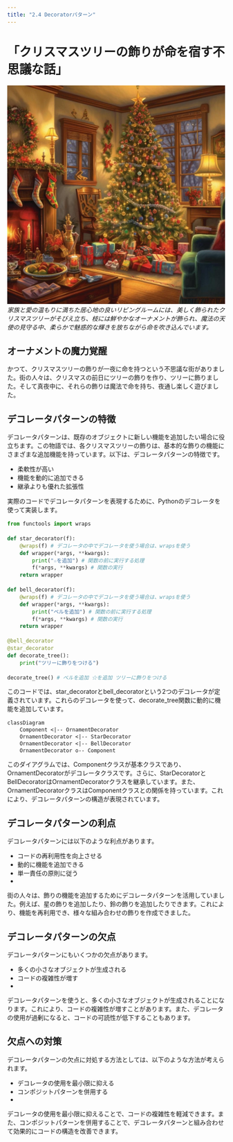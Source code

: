 ```yaml
---
title: "2.4 Decoratorパターン"
---
```


# 「クリスマスツリーの飾りが命を宿す不思議な話」

![](/images/20230327_gof/In_a_cozy_living_room_filled_with_the_warmth_of_family_a.jpg)
*家族と愛の温もりに満ちた居心地の良いリビングルームには、美しく飾られたクリスマスツリーがそびえ立ち、枝には鮮やかなオーナメントが飾られ、魔法の天使の見守る中、柔らかで魅惑的な輝きを放ちながら命を吹き込んでいます。*

## オーナメントの魔力覚醒

かつて、クリスマスツリーの飾りが一夜に命を持つという不思議な街がありました。街の人々は、クリスマスの前日にツリーの飾りを作り、ツリーに飾りました。そして真夜中に、それらの飾りは魔法で命を持ち、夜通し楽しく遊びました。

## デコレータパターンの特徴
デコレータパターンは、既存のオブジェクトに新しい機能を追加したい場合に役立ちます。この物語では、各クリスマスツリーの飾りは、基本的な飾りの機能にさまざまな追加機能を持っています。以下は、デコレータパターンの特徴です。

- 柔軟性が高い
- 機能を動的に追加できる
- 継承よりも優れた拡張性

実際のコードでデコレータパターンを表現するために、Pythonのデコレータを使って実装します。

```python
from functools import wraps

def star_decorator(f):
    @wraps(f) # デコレータの中でデコレータを使う場合は、wrapsを使う
    def wrapper(*args, **kwargs):
        print("☆を追加") # 関数の前に実行する処理
        f(*args, **kwargs) # 関数の実行
    return wrapper

def bell_decorator(f):
    @wraps(f) # デコレータの中でデコレータを使う場合は、wrapsを使う 
    def wrapper(*args, **kwargs):
        print("ベルを追加") # 関数の前に実行する処理
        f(*args, **kwargs) # 関数の実行
    return wrapper

@bell_decorator
@star_decorator
def decorate_tree():
    print("ツリーに飾りをつける")

decorate_tree() # ベルを追加 ☆を追加 ツリーに飾りをつける
```

このコードでは、star_decoratorとbell_decoratorという2つのデコレータが定義されています。これらのデコレータを使って、decorate_tree関数に動的に機能を追加しています。

```mermaid
classDiagram
    Component <|-- OrnamentDecorator
    OrnamentDecorator <|-- StarDecorator
    OrnamentDecorator <|-- BellDecorator
    OrnamentDecorator o-- Component
```
このダイアグラムでは、Componentクラスが基本クラスであり、OrnamentDecoratorがデコレータクラスです。さらに、StarDecoratorとBellDecoratorはOrnamentDecoratorクラスを継承しています。また、OrnamentDecoratorクラスはComponentクラスとの関係を持っています。これにより、デコレータパターンの構造が表現されています。

## デコレータパターンの利点
デコレータパターンには以下のような利点があります。

- コードの再利用性を向上させる
- 動的に機能を追加できる
- 単一責任の原則に従う
- 
街の人々は、飾りの機能を追加するためにデコレータパターンを活用していました。例えば、星の飾りを追加したり、鈴の飾りを追加したりできます。これにより、機能を再利用でき、様々な組み合わせの飾りを作成できました。

## デコレータパターンの欠点
デコレータパターンにもいくつかの欠点があります。

- 多くの小さなオブジェクトが生成される
- コードの複雑性が増す
- 
デコレータパターンを使うと、多くの小さなオブジェクトが生成されることになります。これにより、コードの複雑性が増すことがあります。また、デコレータの使用が過剰になると、コードの可読性が低下することもあります。

## 欠点への対策
デコレータパターンの欠点に対処する方法としては、以下のような方法が考えられます。

- デコレータの使用を最小限に抑える
- コンポジットパターンを併用する
- 
デコレータの使用を最小限に抑えることで、コードの複雑性を軽減できます。また、コンポジットパターンを併用することで、デコレータパターンと組み合わせて効果的にコードの構造を改善できます。